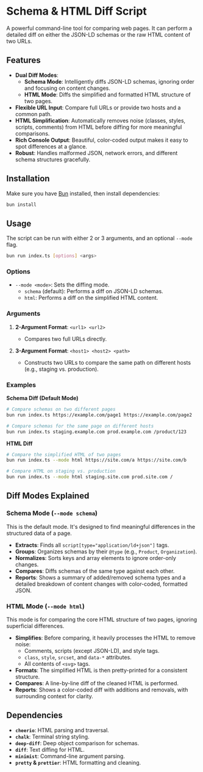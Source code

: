 # Schema & HTML Diff Script

A powerful command-line tool for comparing web pages. It can perform a detailed diff on either the JSON-LD schemas or the raw HTML content of two URLs.

## Features

- **Dual Diff Modes**:
  - **Schema Mode**: Intelligently diffs JSON-LD schemas, ignoring order and focusing on content changes.
  - **HTML Mode**: Diffs the simplified and formatted HTML structure of two pages.
- **Flexible URL Input**: Compare full URLs or provide two hosts and a common path.
- **HTML Simplification**: Automatically removes noise (classes, styles, scripts, comments) from HTML before diffing for more meaningful comparisons.
- **Rich Console Output**: Beautiful, color-coded output makes it easy to spot differences at a glance.
- **Robust**: Handles malformed JSON, network errors, and different schema structures gracefully.

## Installation

Make sure you have [Bun](https://bun.sh) installed, then install dependencies:

```bash
bun install
```

## Usage

The script can be run with either 2 or 3 arguments, and an optional `--mode` flag.

```bash
bun run index.ts [options] <args>
```

### Options

- `--mode <mode>`: Sets the diffing mode.
  - `schema` (default): Performs a diff on JSON-LD schemas.
  - `html`: Performs a diff on the simplified HTML content.

### Arguments

1.  **2-Argument Format**: `<url1> <url2>`
    - Compares two full URLs directly.

2.  **3-Argument Format**: `<host1> <host2> <path>`
    - Constructs two URLs to compare the same path on different hosts (e.g., staging vs. production).

### Examples

**Schema Diff (Default Mode)**

```bash
# Compare schemas on two different pages
bun run index.ts https://example.com/page1 https://example.com/page2

# Compare schemas for the same page on different hosts
bun run index.ts staging.example.com prod.example.com /product/123
```

**HTML Diff**

```bash
# Compare the simplified HTML of two pages
bun run index.ts --mode html https://site.com/a https://site.com/b

# Compare HTML on staging vs. production
bun run index.ts --mode html staging.site.com prod.site.com /
```

## Diff Modes Explained

### Schema Mode (`--mode schema`)

This is the default mode. It's designed to find meaningful differences in the structured data of a page.

- **Extracts**: Finds all `script[type="application/ld+json"]` tags.
- **Groups**: Organizes schemas by their `@type` (e.g., `Product`, `Organization`).
- **Normalizes**: Sorts keys and array elements to ignore order-only changes.
- **Compares**: Diffs schemas of the same type against each other.
- **Reports**: Shows a summary of added/removed schema types and a detailed breakdown of content changes with color-coded, formatted JSON.

### HTML Mode (`--mode html`)

This mode is for comparing the core HTML structure of two pages, ignoring superficial differences.

- **Simplifies**: Before comparing, it heavily processes the HTML to remove noise:
  - Comments, scripts (except JSON-LD), and style tags.
  - `class`, `style`, `srcset`, and `data-*` attributes.
  - All contents of `<svg>` tags.
- **Formats**: The simplified HTML is then pretty-printed for a consistent structure.
- **Compares**: A line-by-line diff of the cleaned HTML is performed.
- **Reports**: Shows a color-coded diff with additions and removals, with surrounding context for clarity.

## Dependencies

- **`cheerio`**: HTML parsing and traversal.
- **`chalk`**: Terminal string styling.
- **`deep-diff`**: Deep object comparison for schemas.
- **`diff`**: Text diffing for HTML.
- **`minimist`**: Command-line argument parsing.
- **`pretty` & `prettier`**: HTML formatting and cleaning.
